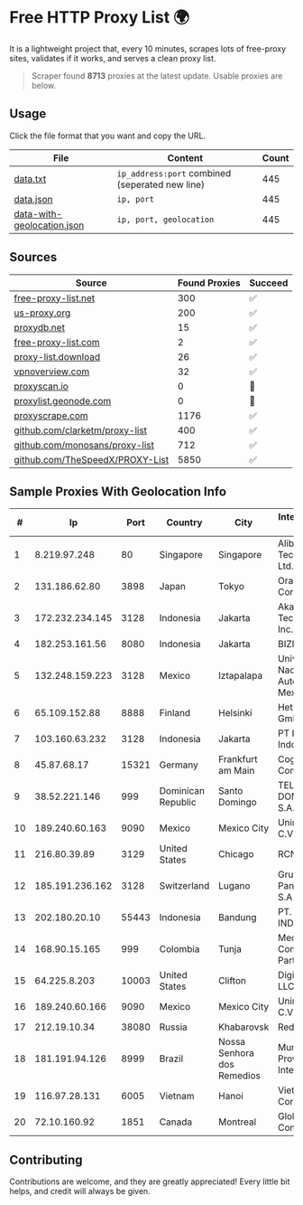 
# Free HTTP Proxy List 🌍

It is a lightweight project that, every 10 minutes, scrapes lots of free-proxy sites, validates if it works, and serves a clean proxy list.


> Scraper found **8713** proxies at the latest update. Usable proxies are below.

## Usage

Click the file format that you want and copy the URL.


|File|Content|Count|
|----|-------|-----|
|[data.txt](https://raw.githubusercontent.com/themiralay/Proxy-List-World/master/data.txt)|`ip_address:port` combined (seperated new line)|445|
|[data.json](https://raw.githubusercontent.com/themiralay/Proxy-List-World/master/data.json)|`ip, port`|445|
|[data-with-geolocation.json](https://raw.githubusercontent.com/themiralay/Proxy-List-World/master/data-with-geolocation.json)|`ip, port, geolocation`|445|

## Sources

|Source|Found Proxies|Succeed|
|------|-------------|-------|
|[free-proxy-list.net](https://free-proxy-list.net)|300|✅|
|[us-proxy.org](https://www.us-proxy.org)|200|✅|
|[proxydb.net](http://proxydb.net)|15|✅|
|[free-proxy-list.com](https://free-proxy-list.com/?page=&port=&type%5B%5D=http&type%5B%5D=https&up_time=0&search=Search)|2|✅|
|[proxy-list.download](https://www.proxy-list.download/HTTP)|26|✅|
|[vpnoverview.com](https://vpnoverview.com/privacy/anonymous-browsing/free-proxy-servers)|32|✅|
|[proxyscan.io](https://www.proxyscan.io)|0|🚫|
|[proxylist.geonode.com](https://proxylist.geonode.com/api/proxy-list?limit=300&page=1&sort_by=lastChecked&sort_type=desc&protocols=http,https)|0|🚫|
|[proxyscrape.com](https://api.proxyscrape.com/v2/?request=displayproxies&protocol=http&timeout=10000&country=all&ssl=all&anonymity=all)|1176|✅|
|[github.com/clarketm/proxy-list](https://raw.githubusercontent.com/clarketm/proxy-list/master/proxy-list-raw.txt)|400|✅|
|[github.com/monosans/proxy-list](https://raw.githubusercontent.com/monosans/proxy-list/main/proxies/http.txt)|712|✅|
|[github.com/TheSpeedX/PROXY-List](https://raw.githubusercontent.com/TheSpeedX/PROXY-List/master/http.txt)|5850|✅|


## Sample Proxies With Geolocation Info

|#|Ip|Port|Country|City|Internet Service Provider|
|-|--|----|-------|----|-------------------------|
|1|8.219.97.248|80|Singapore|Singapore|Alibaba (US) Technology Co., Ltd.|
|2|131.186.62.80|3898|Japan|Tokyo|Oracle Corporation|
|3|172.232.234.145|3128|Indonesia|Jakarta|Akamai Technologies, Inc.|
|4|182.253.161.56|8080|Indonesia|Jakarta|BIZNET|
|5|132.248.159.223|3128|Mexico|Iztapalapa|Universidad Nacional Autonoma de Mexico|
|6|65.109.152.88|8888|Finland|Helsinki|Hetzner Online GmbH|
|7|103.160.63.232|3128|Indonesia|Jakarta|PT Herza Digital Indonesia|
|8|45.87.68.17|15321|Germany|Frankfurt am Main|Cogent Communications|
|9|38.52.221.146|999|Dominican Republic|Santo Domingo|TELECABLE DOMINICANO, S.A.|
|10|189.240.60.163|9090|Mexico|Mexico City|Uninet S.A. de C.V.|
|11|216.80.39.89|3129|United States|Chicago|RCN|
|12|185.191.236.162|3128|Switzerland|Lugano|Grupo Panaglobal 15 S.A|
|13|202.180.20.10|55443|Indonesia|Bandung|PT. HIPERNET INDODATA|
|14|168.90.15.165|999|Colombia|Tunja|Media Commerce Partners S.A|
|15|64.225.8.203|10003|United States|Clifton|DigitalOcean, LLC|
|16|189.240.60.166|9090|Mexico|Mexico City|Uninet S.A. de C.V.|
|17|212.19.10.34|38080|Russia|Khabarovsk|Redcom LIR|
|18|181.191.94.126|8999|Brazil|Nossa Senhora dos Remedios|Mundial NET Provedor De Internet|
|19|116.97.28.131|6005|Vietnam|Hanoi|Viettel Corporation|
|20|72.10.160.92|1851|Canada|Montreal|GloboTech Communications|



## Contributing

Contributions are welcome, and they are greatly appreciated! Every
little bit helps, and credit will always be given.

